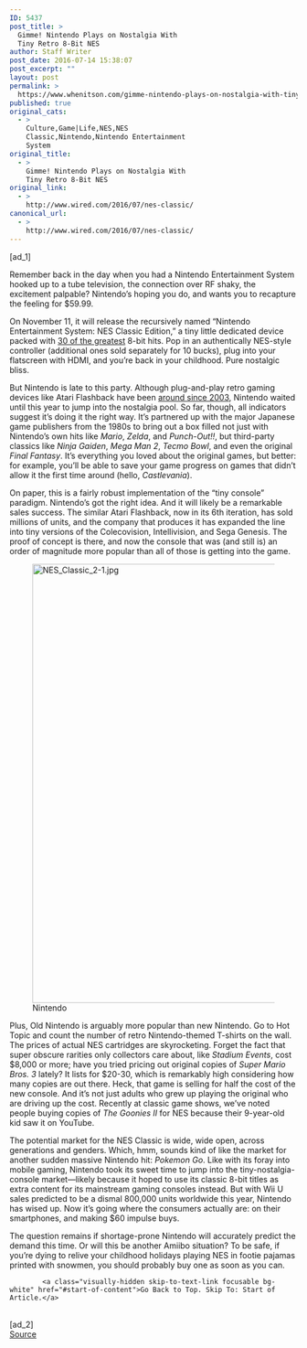 ```yaml
---
ID: 5437
post_title: >
  Gimme! Nintendo Plays on Nostalgia With
  Tiny Retro 8-Bit NES
author: Staff Writer
post_date: 2016-07-14 15:38:07
post_excerpt: ""
layout: post
permalink: >
  https://www.whenitson.com/gimme-nintendo-plays-on-nostalgia-with-tiny-retro-8-bit-nes/
published: true
original_cats:
  - >
    Culture,Game|Life,NES,NES
    Classic,Nintendo,Nintendo Entertainment
    System
original_title:
  - >
    Gimme! Nintendo Plays on Nostalgia With
    Tiny Retro 8-Bit NES
original_link:
  - >
    http://www.wired.com/2016/07/nes-classic/
canonical_url:
  - >
    http://www.wired.com/2016/07/nes-classic/
---
```

 [ad_1]
<br><div id=""><p>Remember back in the day when you had a Nintendo Entertainment System hooked up to a tube television, the connection over RF shaky, the excitement palpable? Nintendo’s hoping you do, and wants you to recapture the feeling for $59.99. </p>
<p>On November 11, it will release the recursively named “Nintendo Entertainment System: NES Classic Edition,” a tiny little dedicated device packed with <a href="http://www.businesswire.com/news/home/20160714005388/en/Relive-Glories-Nintendo%E2%80%99s-Ultimate-Retro-Gaming-Experience" target="_blank">30 of the greatest</a> 8-bit hits. Pop in an authentically NES-style controller (additional ones sold separately for 10 bucks), plug into your flatscreen with HDMI, and you’re back in your childhood. Pure nostalgic bliss.</p>
<p>But Nintendo is late to this party. Although plug-and-play retro gaming devices like Atari Flashback have been <a href="https://en.wikipedia.org/wiki/Atari_Joystick_Controller_TV_Video_Game_System" target="_blank">around since 2003</a>, Nintendo waited until this year to jump into the nostalgia pool. So far, though, all indicators suggest it’s doing it the right way. It’s partnered up with the major Japanese game publishers from the 1980s to bring out a box filled not just with Nintendo’s own hits like <em>Mario</em>, <em>Zelda</em>, and <em>Punch-Out!!</em>, but third-party classics like <em>Ninja Gaiden</em>, <em>Mega Man 2</em>, <em>Tecmo Bowl</em>, and even the original <em>Final Fantasy</em>. It’s everything you loved about the original games, but better: for example, you’ll be able to save your game progress on games that didn’t allow it the first time around (hello, <em>Castlevania</em>).</p>
<p>On paper, this is a fairly robust implementation of the “tiny console” paradigm. Nintendo’s got the right idea. And it will likely be a remarkable sales success. The similar Atari Flashback, now in its 6th iteration, has sold millions of units, and the company that produces it has expanded the line into tiny versions of the Colecovision, Intellivision, and Sega Genesis. The proof of concept is there, and now the console that was (and still is) an order of magnitude more popular than all of those is getting into the game.</p>
<figure id="attachment_2058087" class="wp-caption landscape alignnone  relative" data-js="fader"><img src="http://www.whenitson.com/wp-content/uploads/2016/07/Gimme-Nintendo-Plays-on-Nostalgia-With-Tiny-Retro-8-Bit-NES.jpg" alt="NES_Classic_2-1.jpg" width="1024" height="768" class="size-large wp-image-2058087"/><figcaption class="wp-caption-text link-underline"><span class="credit link-underline-sm"><span aria-hidden="true" class="ui ui ui-photo inline-block ui-credit relative opacity-6 marg-r-sm marg-l-sm no-caption"/>Nintendo</span></figcaption></figure><p>Plus, Old Nintendo is arguably more popular than new Nintendo. Go to Hot Topic and count the number of retro Nintendo-themed T-shirts on the wall.  The prices of actual NES cartridges are skyrocketing. Forget the fact that super obscure rarities only collectors care about, like <em>Stadium Events</em>, cost $8,000 or more; have you tried pricing out original copies of <em>Super Mario Bros. 3</em> lately? It lists for $20-30, which is remarkably high considering how many copies are out there. Heck, that game is selling for half the cost of the new console. And it’s not just adults who grew up playing the original who are driving up the cost. Recently at classic game shows, we’ve noted people buying copies of <em>The Goonies II</em> for NES because their 9-year-old kid saw it on YouTube. </p>
<p>The potential market for the NES Classic is wide, wide open, across generations and genders. Which, hmm, sounds kind of like the market for another sudden massive Nintendo hit: <em>Pokemon Go</em>. Like with its foray into mobile gaming, Nintendo took its sweet time to jump into the tiny-nostalgia-console market—likely because it hoped to use its classic 8-bit titles as extra content for its mainstream gaming consoles instead. But with Wii U sales predicted to be a dismal 800,000 units worldwide this year, Nintendo has wised up. Now it’s going where the consumers actually are: on their smartphones, and making $60 impulse buys.</p>
<p>The question remains if shortage-prone Nintendo will accurately predict the demand this time. Or will this be another Amiibo situation? To be safe, if you’re dying to relive your childhood holidays playing NES in footie pajamas printed with snowmen, you should probably buy one as soon as you can.</p>

			<a class="visually-hidden skip-to-text-link focusable bg-white" href="#start-of-content">Go Back to Top. Skip To: Start of Article.</a>

			
</div>
<br>[ad_2]
<br><a href="http://www.wired.com/2016/07/nes-classic/">Source </a>